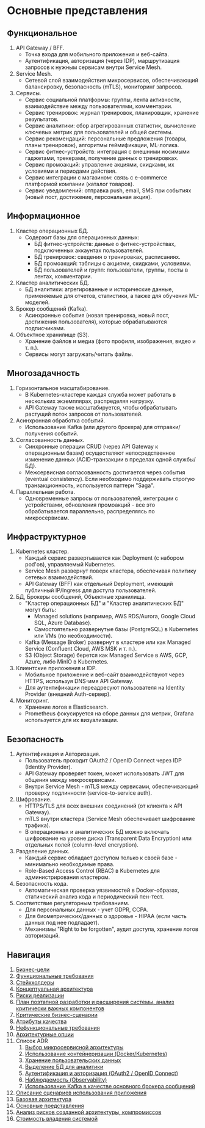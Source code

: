 # Основные представления

## Функциональное

1. API Gateway / BFF.
   * Точка входа для мобильного приложения и веб-сайта.
   * Аутентификация, авторизация (через IDP), маршрутизация запросов к нужным сервисам внутри Service Mesh.
2. Service Mesh.
   * Сетевой слой взаимодействия микросервисов, обеспечивающий балансировку, безопасность (mTLS), мониторинг запросов.
3. Сервисы.
   * Сервис социальной платформы: группы, лента активности, взаимодействие между пользователями, комментарии.
   * Сервис тренировок: журнал тренировок, планировщик, хранение результатов.
   * Сервис аналитики: сбор агрегированных статистик, вычисление ключевых метрик для пользователей и общей системы.
   * Сервис рекомендаций: персональные предложения (товары, планы тренировок), алгоритмы геймификации, ML-логика.
   * Сервис фитнес-устройств: интеграция с внешними носимыми гаджетами, трекерами, получение данных о тренировках.
   * Сервис промоакций: управление акциями, скидками, их условиями и периодами действия.
   * Сервис интеграции с магазином: связь с e-commerce платформой компании (каталог товаров).
   * Сервис уведомлений: отправка push, email, SMS при событиях (новый пост, достижение, персональная акция).

## Информационное
1. Кластер операционных БД.
   * Содержит базы для операционных данных:
     * БД фитнес-устройств: данные о фитнес-устройствах, подключенных аккаунтах пользователей.
     * БД тренировок: сведения о тренировках, расписаниях.
     * БД промоакций: таблицы с акциями, скидками, условиями.
     * БД пользователей и групп: пользователи, группы, посты в лентах, комментарии.
2. Кластер аналитических БД.
   * БД аналитики: агрегированные и исторические данные, применяемые для отчетов, статистики, а также для обучения ML-моделей.
3. Брокер сообщений (Kafka).
   * Асинхронные события (новая тренировка, новый пост, достижения пользователя), которые обрабатываются подписчиками.
4. Объектное хранилище (S3).
   * Хранение файлов и медиа (фото профиля, изображения, видео и т. п.).
   * Сервисы могут загружать/читать файлы.

## Многозадачность
1. Горизонтальное масштабирование.
   * В Kubernetes-кластере каждая служба может работать в нескольких экземплярах, распределяя нагрузку.
   * API Gateway также масштабируется, чтобы обрабатывать растущий поток запросов от пользователей.
2. Асинхронная обработка событий.
   * Использование Kafka (или другого брокера) для отправки/получения событий.
3. Согласованность данных.
   * Синхронные операции CRUD (через API Gateway к операционным базам) осуществляют непосредственное изменение данных (ACID-транзакции в пределах одной службы/БД).
   * Межсервисная согласованность достигается через события (eventual consistency). Если необходимо поддерживать строгую транзакционность, используется паттерн "Saga".
4. Параллельная работа.
   * Одновременные запросы от пользователей, интеграции с устройствами, обновления промоакций - все это обрабатывается параллельно, распределяясь по микросервисам.

## Инфраструктурное
1. Kubernetes кластер.
   * Каждый сервис развертывается как Deployment (с набором pod'ов), управляемый Kubernetes.
   * Service Mesh развернут поверх кластера, обеспечивая политику сетевых взаимодействий.
   * API Gateway (BFF) как отдельный Deployment, имеющий публичный IP/Ingress для доступа пользователей.
2. БД, Брокеры сообщений, Объектные хранилища.
   * "Кластер операционных БД" и "Кластер аналитических БД" могут быть:
     * Managed solutions (например, AWS RDS/Aurora, Google Cloud SQL, Azure Database).
     * Самостоятельно развернутые базы (PostgreSQL) в Kubernetes или VMs (по необходимости).
   * Kafka (Message Broker) развернут в кластере или как Managed Service (Confluent Cloud, AWS MSK и т. п.).
   * S3 (Object Storage) берется как Managed Service в AWS, GCP, Azure, либо MinIO в Kubernetes.
3. Клиентские приложения и IDP.
   * Мобильное приложение и веб-сайт взаимодействуют через HTTPS, используя DNS-имя API Gateway.
   * Для аутентификации переадресуют пользователя на Identity Provider (внешний Auth-сервер).
4. Мониторинг.
   * Хранение логов в Elasticsearch.
   * Prometheus фокусируется на сборе данных для метрик, Grafana используется для их визуализации. 

## Безопасность
1. Аутентификация и Авторизация.
   * Пользователь проходит OAuth2 / OpenID Connect через IDP (Identity Provider).
   * API Gateway проверяет токен, может использовать JWT для общения между микросервисами.
   * Внутри Service Mesh - mTLS между сервисами, обеспечивающий проверку подлинности (service-to-service auth).
2. Шифрование.
   * HTTPS/TLS для всех внешних соединений (от клиента к API Gateway).
   * mTLS внутри кластера (Service Mesh обеспечивает шифрование трафика).
   * В операционных и аналитических БД можно включать шифрование на уровне диска (Transparent Data Encryption) или отдельных полей (column-level encryption).
3. Разделение данных.
   * Каждый сервис обладает доступом только к своей базе - минимально необходимые права.
   * Role-Based Access Control (RBAC) в Kubernetes для администрирования кластером.
4. Безопасность кода.
   * Автоматическая проверка уязвимостей в Docker-образах, статический анализ кода и периодический пен-тест.
5. Соответствие регуляторным требованиям.
   * Для персональных данных - учет GDPR, CCPA.
   * Для биометрических/данных о здоровье - HIPAA (если часть данных под нее подпадает).
   * Механизмы "Right to be forgotten", аудит доступа, хранение логов авторизаций.

## Навигация

1. [Бизнес-цели](https://github.com/f0rw4rd-dev/sb-final-project/blob/main/business_objectives.md)
2. [Функциональные требования](https://github.com/f0rw4rd-dev/sb-final-project/blob/main/functional_requirements.md)
3. [Стейкхолдеры](https://github.com/f0rw4rd-dev/sb-final-project/blob/main/stakeholders.md)
4. [Концептуальная архитектура](https://github.com/f0rw4rd-dev/sb-final-project/blob/main/concept_architecture.md)
5. [Риски реализации](https://github.com/f0rw4rd-dev/sb-final-project/blob/main/implementation_risks.md)
6. [План поэтапной разработки и расширения системы, анализ критически важных компонентов](https://github.com/f0rw4rd-dev/sb-final-project/blob/main/development_plan.md)
7. [Критические бизнес-сценарии](https://github.com/f0rw4rd-dev/sb-final-project/blob/main/critical_business_scenarios.md)
8. [Атрибуты качества](https://github.com/f0rw4rd-dev/sb-final-project/blob/main/quality_attributes.md)
9. [Нефункциональные требования](https://github.com/f0rw4rd-dev/sb-final-project/blob/main/nonfunctional_requirements.md)
10. [Архитектурные опции](https://github.com/f0rw4rd-dev/sb-final-project/blob/main/architectural_options.md)
11. Список ADR
    1. [Выбор микросервисной архитектуры](https://github.com/f0rw4rd-dev/sb-final-project/blob/main/adr_01.md)
    2. [Использование контейнеризации (Docker/Kubernetes)](https://github.com/f0rw4rd-dev/sb-final-project/blob/main/adr_02.md)
    3. [Хранение пользовательских данных](https://github.com/f0rw4rd-dev/sb-final-project/blob/main/adr_03.md)
    4. [Выделение БД для аналитики](https://github.com/f0rw4rd-dev/sb-final-project/blob/main/adr_04.md)
    5. [Аутентификация и авторизация (OAuth2 / OpenID Connect)](https://github.com/f0rw4rd-dev/sb-final-project/blob/main/adr_05.md)
    6. [Наблюдаемость (Observability)](https://github.com/f0rw4rd-dev/sb-final-project/blob/main/adr_06.md)
    7. [Использование Kafka в качестве основного брокера сообщений](https://github.com/f0rw4rd-dev/sb-final-project/blob/main/adr_07.md)
12. [Описание сценариев использования приложения](https://github.com/f0rw4rd-dev/sb-final-project/blob/main/use_cases.md)
13. [Базовая архитектура](https://github.com/f0rw4rd-dev/sb-final-project/blob/main/basic_architecture.md)
14. [Основные представления](https://github.com/f0rw4rd-dev/sb-final-project/blob/main/views.md)
15. [Анализ рисков созданной архитектуры, компромиссов](https://github.com/f0rw4rd-dev/sb-final-project/blob/main/architecture_risks.md)
16. [Стоимость владения системой](https://github.com/f0rw4rd-dev/sb-final-project/blob/main/costs.md)